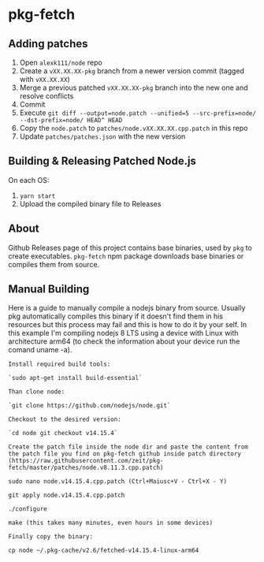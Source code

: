 # pkg-fetch

## Adding patches

1. Open `alexk111/node` repo
2. Create a `vXX.XX.XX-pkg` branch from a newer version commit (tagged with `vXX.XX.XX`)
3. Merge a previous patched `vXX.XX.XX-pkg` branch into the new one and resolve conflicts
4. Commit
5. Execute `git diff --output=node.patch --unified=5 --src-prefix=node/ --dst-prefix=node/ HEAD^ HEAD`
6. Copy the `node.patch` to `patches/node.vXX.XX.XX.cpp.patch` in this repo
7. Update `patches/patches.json` with the new version

## Building & Releasing Patched Node.js

On each OS:

1. `yarn start`
2. Upload the compiled binary file to Releases

## About

Github Releases page of this project contains base binaries,
used by `pkg` to create executables. `pkg-fetch` npm package
downloads base binaries or compiles them from source.

## Manual Building

Here is a guide to manually compile a nodejs binary from source. Usually pkg automatically compiles this binary if it doesn't find them in his resources but this process may fail and this is how to do it by your self. In this example I'm compiling nodejs 8 LTS using a device with Linux with architecture arm64 (to check the information about your device run the comand uname -a).

    Install required build tools:

    `sudo apt-get install build-essential`

    Than clone node:

    `git clone https://github.com/nodejs/node.git`

    Checkout to the desired version:

    `cd node git checkout v14.15.4`

    Create the patch file inside the node dir and paste the content from the patch file you find on pkg-fetch github inside patch directory (https://raw.githubusercontent.com/zeit/pkg-fetch/master/patches/node.v8.11.3.cpp.patch)

    sudo nano node.v14.15.4.cpp.patch (Ctrl+Maiusc+V - Ctrl+X - Y)

    git apply node.v14.15.4.cpp.patch

    ./configure

    make (this takes many minutes, even hours in some devices)

    Finally copy the binary:

    cp node ~/.pkg-cache/v2.6/fetched-v14.15.4-linux-arm64


